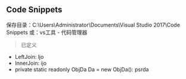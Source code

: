 ## Code Snippets

保存目录：C:\Users\Administrator\Documents\Visual Studio 2017\Code Snippets 或：vs工具 - 代码管理器



> 已定义

- LeftJoin: ljo
- InnerJoin: ijo
- private static readonly ObjDa Da = new ObjDa(): psrda